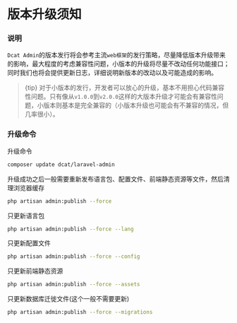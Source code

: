 # 版本升级须知


### 说明

`Dcat Admin`的版本发行将会参考主流`web框架`的发行策略，尽量降低版本升级带来的影响，最大程度的考虑兼容性问题，小版本的升级将尽量不改动任何功能接口；同时我们也将会提供更新日志，详细说明新版本的改动以及可能造成的影响。



> {tip} 对于小版本的发行，开发者可以放心的升级，基本不用担心代码兼容性问题。只有像从`v1.0.0`到`v2.0.0`这样的大版本升级才可能会有兼容性问题，小版本则基本是完全兼容的（小版本升级也可能会有不兼容的情况，但几率很小）。




### 升级命令
升级命令
```bash
composer update dcat/laravel-admin
```

升级成功之后一般需要重新发布语言包、配置文件、前端静态资源等文件，然后清理浏览器缓存
```bash
php artisan admin:publish --force
```

只更新语言包
```bash
php artisan admin:publish --force --lang
```

只更新配置文件
```bash
php artisan admin:publish --force --config
```


只更新前端静态资源
```bash
php artisan admin:publish --force --assets
```

只更新数据库迁徙文件(这个一般不需要更新)
```bash
php artisan admin:publish --force --migrations
```